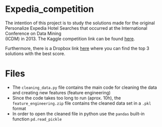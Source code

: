 # Expedia_competition
The intention of this project is to study the solutions made for the original Personalize Expedia Hotel Searches that occurred at the International Conference on Data Mining\
(ICDM) in 2013. The Kaggle competition link can be found [here](https://www.kaggle.com/c/expedia-personalized-sort/data).

Furthermore, there is a Dropbox link [here](https://www.dropbox.com/sh/5kedakjizgrog0y/_LE_DFCA7J/ICDM_2013) where you can find the top 3 solutions with the best score.

# Files
- The `cleaning_data.py` file contains the main code for cleaning the data and creating new features (feature engineering)
- Since the code takes too long to run (aprox. 10h), the `feature_engineering.zip` file contains the cleaned data set in  a `.pkl` format
- In order to open the cleaned file in python use the `pandas` built-in function `pd.read_pickle`
